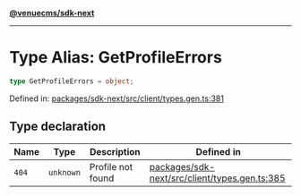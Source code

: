 [**@venuecms/sdk-next**](../Index.md)

***

# Type Alias: GetProfileErrors

```ts
type GetProfileErrors = object;
```

Defined in: [packages/sdk-next/src/client/types.gen.ts:381](https://github.com/venuecms/sdk/blob/93f6bf3ae5c71ab7e4dd72baca4ddff927ddbc9f/packages/sdk-next/src/client/types.gen.ts#L381)

## Type declaration

| Name | Type | Description | Defined in |
| ------ | ------ | ------ | ------ |
| <a id="404"></a> `404` | `unknown` | Profile not found | [packages/sdk-next/src/client/types.gen.ts:385](https://github.com/venuecms/sdk/blob/93f6bf3ae5c71ab7e4dd72baca4ddff927ddbc9f/packages/sdk-next/src/client/types.gen.ts#L385) |
